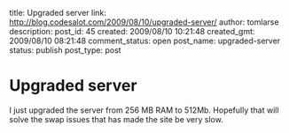 title: Upgraded server
link: http://blog.codesalot.com/2009/08/10/upgraded-server/
author: tomlarse
description: 
post_id: 45
created: 2009/08/10 10:21:48
created_gmt: 2009/08/10 08:21:48
comment_status: open
post_name: upgraded-server
status: publish
post_type: post

# Upgraded server

I just upgraded the server from 256 MB RAM to 512Mb. Hopefully that will solve the swap issues that has made the site be very slow.
